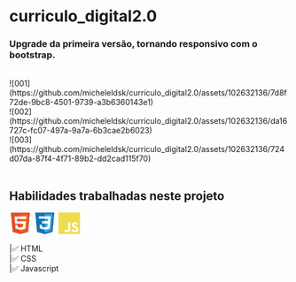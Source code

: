 # curriculo_digital2.0

<h3> Upgrade da primeira versão, tornando responsivo com o bootstrap. </h3>
<br>
![001](https://github.com/micheleldsk/curriculo_digital2.0/assets/102632136/7d8f72de-9bc8-4501-9739-a3b6360143e1) <br>
![002](https://github.com/micheleldsk/curriculo_digital2.0/assets/102632136/da16727c-fc07-497a-9a7a-6b3cae2b6023) <br>
![003](https://github.com/micheleldsk/curriculo_digital2.0/assets/102632136/724d07da-87f4-4f71-89b2-dd2cad115f70) <br>
<br>
<h2> Habilidades trabalhadas neste projeto </h2>
<div style="display: inline_block" align="">
    <img align="center" alt="" height="40em" width="40em" src="https://raw.githubusercontent.com/devicons/devicon/master/icons/html5/html5-original.svg">
    <img align="center" alt="" height="40em" width="40em" src="https://raw.githubusercontent.com/devicons/devicon/master/icons/css3/css3-original.svg">
    <img align="center" alt="" height="40em" width="40em" src="https://raw.githubusercontent.com/devicons/devicon/master/icons/javascript/javascript-plain.svg">
</div>
    <br>
|✅ HTML <br>
|✅ CSS <br>     	                    
|✅ Javascript <br>
